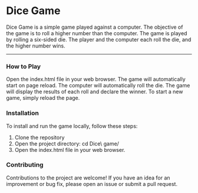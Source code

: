 <h1>Dice Game</h1>
Dice Game is a simple game played against a computer. The objective of the game is to roll a higher number than the computer. The game is played by rolling a six-sided die. The player and the computer each roll the die, and the higher number wins.
<hr>
<h3>How to Play</h3>
Open the index.html file in your web browser.
The game will automatically start on page reload.
The computer will automatically roll the die.
The game will display the results of each roll and declare the winner.
To start a new game, simply reload the page.

<h3>Installation</h3>
<p>To install and run the game locally, follow these steps:</p>
<ol>
<li>Clone the repository</li>
<li>Open the project directory: cd Dice\ game/</li>
<li>Open the index.html file in your web browser.</li>
</ol>
<h3>Contributing</h3>
Contributions to the project are welcome! If you have an idea for an improvement or bug fix, please open an issue or submit a pull request.
